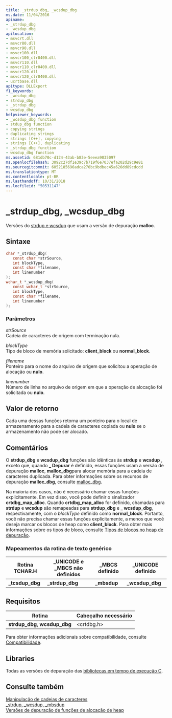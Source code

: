 ```yaml
---
title: _strdup_dbg, _wcsdup_dbg
ms.date: 11/04/2016
apiname:
- _strdup_dbg
- _wcsdup_dbg
apilocation:
- msvcrt.dll
- msvcr80.dll
- msvcr90.dll
- msvcr100.dll
- msvcr100_clr0400.dll
- msvcr110.dll
- msvcr110_clr0400.dll
- msvcr120.dll
- msvcr120_clr0400.dll
- ucrtbase.dll
apitype: DLLExport
f1_keywords:
- _wcsdup_dbg
- strdup_dbg
- _strdup_dbg
- wcsdup_dbg
helpviewer_keywords:
- _wcsdup_dbg function
- stdup_dbg function
- copying strings
- duplicating strings
- strings [C++], copying
- strings [C++], duplicating
- _strdup_dbg function
- wcsdup_dbg function
ms.assetid: 681db70c-d124-43ab-b83e-5eeea9035097
ms.openlocfilehash: 3092c27df1e39c7b719f6e7037efa202d29c9e81
ms.sourcegitcommit: 6052185696adca270bc9bdbec45a626dd89cdcdd
ms.translationtype: MT
ms.contentlocale: pt-BR
ms.lasthandoff: 10/31/2018
ms.locfileid: "50531147"
---
```

# <a name="strdupdbg-wcsdupdbg"></a>_strdup_dbg, _wcsdup_dbg

Versões do [strdup e wcsdup](strdup-wcsdup-mbsdup.md) que usam a versão de depuração **malloc**.

## <a name="syntax"></a>Sintaxe

```C
char *_strdup_dbg(
   const char *strSource,
   int blockType,
   const char *filename,
   int linenumber
);
wchar_t *_wcsdup_dbg(
   const wchar_t *strSource,
   int blockType,
   const char *filename,
   int linenumber
);
```

### <a name="parameters"></a>Parâmetros

*strSource*<br/>
Cadeia de caracteres de origem com terminação nula.

*blockType*<br/>
Tipo de bloco de memória solicitado: **client_block** ou **normal_block**.

*filename*<br/>
Ponteiro para o nome do arquivo de origem que solicitou a operação de alocação ou **nulo**.

*linenumber*<br/>
Número de linha no arquivo de origem em que a operação de alocação foi solicitada ou **nulo**.

## <a name="return-value"></a>Valor de retorno

Cada uma dessas funções retorna um ponteiro para o local de armazenamento para a cadeia de caracteres copiada ou **nulo** se o armazenamento não pode ser alocado.

## <a name="remarks"></a>Comentários

O **strdup_dbg** e **wcsdup_dbg** funções são idênticas às **strdup** e **wcsdup** , exceto que, quando **_ Depurar** é definido, essas funções usam a versão de depuração **malloc**, **malloc_dbg**para alocar memória para a cadeia de caracteres duplicada. Para obter informações sobre os recursos de depuração **malloc_dbg**, consulte [malloc_dbg](malloc-dbg.md).

Na maioria dos casos, não é necessário chamar essas funções explicitamente. Em vez disso, você pode definir o sinalizador **crtdbg_map_alloc**. Quando **crtdbg_map_alloc** for definido, chamadas para **strdup** e **wcsdup** são remapeadas para **strdup_dbg** e **_ wcsdup_dbg**, respectivamente, com o *blockType* definido como **normal_block**. Portanto, você não precisa chamar essas funções explicitamente, a menos que você deseja marcar os blocos de heap como **client_block**. Para obter mais informações sobre os tipos de bloco, consulte [Tipos de blocos no heap de depuração](/visualstudio/debugger/crt-debug-heap-details).

### <a name="generic-text-routine-mappings"></a>Mapeamentos da rotina de texto genérico

|Rotina TCHAR.H|_UNICODE e _MBCS não definidos|_MBCS definido|_UNICODE definido|
|---------------------|------------------------------------|--------------------|-----------------------|
|**_tcsdup_dbg**|**_strdup_dbg**|**_mbsdup**|**_wcsdup_dbg**|

## <a name="requirements"></a>Requisitos

|Rotina|Cabeçalho necessário|
|-------------|---------------------|
|**strdup_dbg**, **wcsdup_dbg**|\<crtdbg.h>|

Para obter informações adicionais sobre compatibilidade, consulte [Compatibilidade](../../c-runtime-library/compatibility.md).

## <a name="libraries"></a>Libraries

Todas as versões de depuração das [bibliotecas em tempo de execução C](../../c-runtime-library/crt-library-features.md).

## <a name="see-also"></a>Consulte também

[Manipulação de cadeias de caracteres](../../c-runtime-library/string-manipulation-crt.md)<br/>
[_strdup, _wcsdup, _mbsdup](strdup-wcsdup-mbsdup.md)<br/>
[Versões de depuração de funções de alocação de heap](/visualstudio/debugger/debug-versions-of-heap-allocation-functions)<br/>
